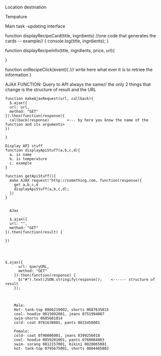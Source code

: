 Location destination

Tempature




Main task -updating interface

function displayRecipeCard(title, ingrdients)   //one code that generates the cards -- example//
{
    console.log(title, ingrdients);
}

function displayRecipeInfo(title, ingrdients, price, url){
 
}

function onRecipeClick(event){
/// write here what ever it is to retriee the information
}



AJAX FUNCTION:
Query to API always the same// the only 2 things that change is the structure of result and the URL
    
    function makeAjaxRequest(url, callback){
      $.ajax({
      url: url,
      method: "GET"
    }).then(function(response){
      callback(response)        <--- by here you know the name of the function and its arguments>
    }) 
         
    }

    Display API stuff
    function displayApiStuff(a,b,c,d){
      a. is name
      b. is temperature
      c. example
    }
    
    function getApiStuff(){
      make AJAX request("http://something.com, function(response){
        get a,b,c,d
        displayApiStuff(a,b,c,d);
      })
    }
    
      
      AJax 

      $.ajax({
      url: "",
      method: "GET"
    }).then(function(result) {
         
    })




    $.ajax({
          url: queryURL,
          method: "GET"
        }).then(function(response) {
          $("#").text(JSON.stringify(response));    <------ structure of result
        });



        Male:
        Hot- tank-top 0866219002, shorts 0687635015
        cool- hoodie 0815092001, jeans 0751994007
        swim-shorts 0685601014
        cold- coat 0781638001, pants 0815456001

        Female:
        cold- coat 0790006001, jeans 0399256018
        cool- hoodie 0859201001, pants 0760084003
        swim- sorang 0812157001, bikini 0820865001
        hot- tank-top 0795675001, shorts 0884405003